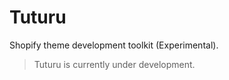 # Tuturu

Shopify theme development toolkit (Experimental).

>  Tuturu is currently under development.